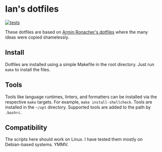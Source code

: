 # Ian's dotfiles

[![tests](https://github.com/ianlewis/dotfiles/actions/workflows/pre-submit.units.yml/badge.svg)](https://github.com/ianlewis/dotfiles/actions/workflows/pre-submit.units.yml)

These dotfiles are based on [Armin Ronacher's dotfiles](https://github.com/mitsuhiko/dotfiles)
where the many ideas were copied shamelessly.

## Install

Dotfiles are installed using a simple Makefile in the root directory. Just run
`make` to install the files.

## Tools

Tools like language runtimes, linters, and formatters can be installed via the
respective `make` targets. For example, `make install-shellcheck`. Tools are
installed in the `~/opt` directory. Supported tools are added to the path by
`.bashrc`.

## Compatibility

The scripts here should work on Linux. I have tested them mostly on
Debian-based systems. YMMV.
